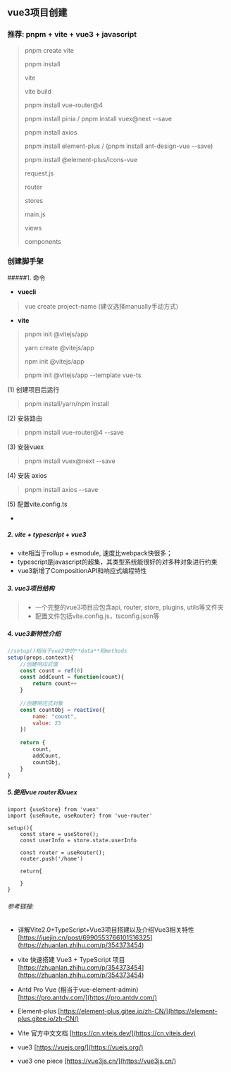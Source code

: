 ## vue3项目创建

### 推荐: pnpm + vite + vue3 + javascript
> pnpm create vite 
> 
> pnpm install 
> 
> vite 
> 
> vite build 
>
> pnpm install vue-router@4 
> 
> pnpm install pinia / pnpm install vuex@next --save
> 
> pnpm install axios
> 
> pnpm install element-plus / (pnpm install ant-design-vue --save)
> 
> pnpm install @element-plus/icons-vue
>
> request.js 
> 
> router
> 
> stores
> 
> main.js
> 
> views
> 
> components

###  创建脚手架
#####1. 命令

- **vuecli**

> vue create project-name (建议选择manually手动方式)

- **vite**

> pnpm init @vitejs/app
>
> yarn create @vitejs/app
> 
> npm init @vitejs/app
> 
> pnpm init @vitejs/app <project-name> --template vue-ts

(1) 创建项目后运行

>pnpm install/yarn/npm install  

(2) 安装路由
>
> pnpm install vue-router@4 --save
>

(3) 安装vuex
>
> pnpm install vuex@next --save
> 

(4) 安装 axios
>
>pnpm install axios --save
>

(5) 配置vite.config.ts

-
##### 2. vite + typescript + vue3  

   - vite相当于rollup + esmodule, 速度比webpack快很多；
   - typescript是javascript的超集，其类型系统能很好的对多种对象进行约束
   - vue3新增了CompositionAPI和响应式编程特性  

##### 3. vue3项目结构
>- 一个完整的vue3项目应包含api, router, store, plugins, utils等文件夹
> -  配置文件包括vite.config.js，tsconfig.json等  

##### 4. vue3新特性介绍
```javascript
//setup()相当于vue2中的**data**和methods
setup(props,context){
	//创建响应式值
	const count = ref(0)
	const addCount = function(count){
		return count++
	}
	
	//创建响应式对象
	const countObj = reactive({
		name: "count",
		value: 23
	})
	
	return {
		count,
		addCount,
		countObj,
	}
}
```
##### 5.使用vue router和vuex
```
import {useStore} from 'vuex'
import {useRoute, useRouter} from 'vue-router'

setup(){
	const store = useStore();
	const userInfo = store.state.userInfo
	
	const router = useRouter();
	router.push('/home')
	
	return{
	
	}
}
```


###### 参考链接:   
- 详解Vite2.0+TypeScript+Vue3项目搭建以及介绍Vue3相关特性 
	[https://juejin.cn/post/6990553766101516325](https://zhuanlan.zhihu.com/p/354373454)
	
- vite 快速搭建 Vue3 + TypeScript 项目
	[https://zhuanlan.zhihu.com/p/354373454](https://zhuanlan.zhihu.com/p/354373454)

- Antd Pro Vue (相当于vue-element-admin)  
	[https://pro.antdv.com/](https://pro.antdv.com/)
	
- Element-plus
	[https://element-plus.gitee.io/zh-CN/](https://element-plus.gitee.io/zh-CN/)
	
- Vite 官方中文文档
	[https://cn.vitejs.dev/](https://cn.vitejs.dev)

- vue3
	[https://vuejs.org/](https://vuejs.org/)
	
- vue3 one piece
	[https://vue3js.cn/](https://vue3js.cn/)
